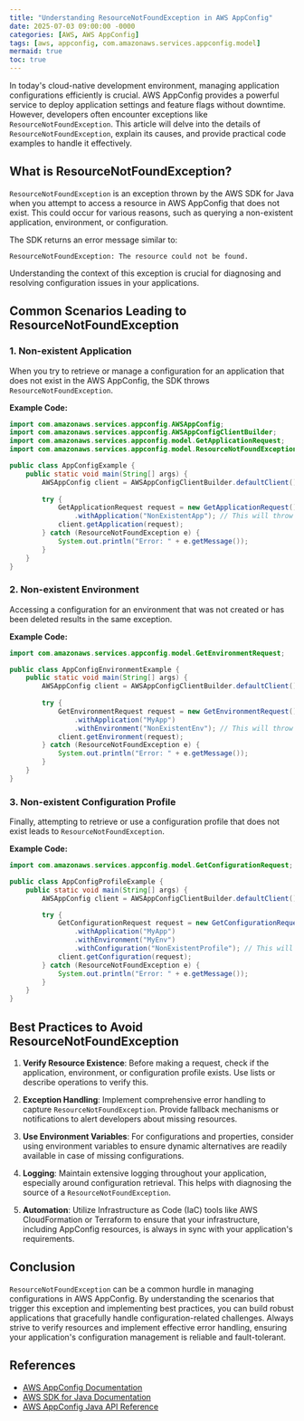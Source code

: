 ```yaml
---
title: "Understanding ResourceNotFoundException in AWS AppConfig"
date: 2025-07-03 09:00:00 -0000
categories: [AWS, AWS AppConfig]
tags: [aws, appconfig, com.amazonaws.services.appconfig.model]
mermaid: true
toc: true
---
```



In today's cloud-native development environment, managing application configurations efficiently is crucial. AWS AppConfig provides a powerful service to deploy application settings and feature flags without downtime. However, developers often encounter exceptions like `ResourceNotFoundException`. This article will delve into the details of `ResourceNotFoundException`, explain its causes, and provide practical code examples to handle it effectively.

## What is ResourceNotFoundException?

`ResourceNotFoundException` is an exception thrown by the AWS SDK for Java when you attempt to access a resource in AWS AppConfig that does not exist. This could occur for various reasons, such as querying a non-existent application, environment, or configuration.

The SDK returns an error message similar to: 

```
ResourceNotFoundException: The resource could not be found.
```

Understanding the context of this exception is crucial for diagnosing and resolving configuration issues in your applications.

## Common Scenarios Leading to ResourceNotFoundException

### 1. Non-existent Application

When you try to retrieve or manage a configuration for an application that does not exist in the AWS AppConfig, the SDK throws `ResourceNotFoundException`. 

**Example Code:**

```java
import com.amazonaws.services.appconfig.AWSAppConfig;
import com.amazonaws.services.appconfig.AWSAppConfigClientBuilder;
import com.amazonaws.services.appconfig.model.GetApplicationRequest;
import com.amazonaws.services.appconfig.model.ResourceNotFoundException;

public class AppConfigExample {
    public static void main(String[] args) {
        AWSAppConfig client = AWSAppConfigClientBuilder.defaultClient();
        
        try {
            GetApplicationRequest request = new GetApplicationRequest()
                .withApplication("NonExistentApp"); // This will throw an exception
            client.getApplication(request);
        } catch (ResourceNotFoundException e) {
            System.out.println("Error: " + e.getMessage());
        }
    }
}
```

### 2. Non-existent Environment

Accessing a configuration for an environment that was not created or has been deleted results in the same exception.

**Example Code:**

```java
import com.amazonaws.services.appconfig.model.GetEnvironmentRequest;

public class AppConfigEnvironmentExample {
    public static void main(String[] args) {
        AWSAppConfig client = AWSAppConfigClientBuilder.defaultClient();
        
        try {
            GetEnvironmentRequest request = new GetEnvironmentRequest()
                .withApplication("MyApp")
                .withEnvironment("NonExistentEnv"); // This will throw an exception
            client.getEnvironment(request);
        } catch (ResourceNotFoundException e) {
            System.out.println("Error: " + e.getMessage());
        }
    }
}
```

### 3. Non-existent Configuration Profile

Finally, attempting to retrieve or use a configuration profile that does not exist leads to `ResourceNotFoundException`.

**Example Code:**

```java
import com.amazonaws.services.appconfig.model.GetConfigurationRequest;

public class AppConfigProfileExample {
    public static void main(String[] args) {
        AWSAppConfig client = AWSAppConfigClientBuilder.defaultClient();

        try {
            GetConfigurationRequest request = new GetConfigurationRequest()
                .withApplication("MyApp")
                .withEnvironment("MyEnv")
                .withConfiguration("NonExistentProfile"); // This will throw an exception
            client.getConfiguration(request);
        } catch (ResourceNotFoundException e) {
            System.out.println("Error: " + e.getMessage());
        }
    }
}
```

## Best Practices to Avoid ResourceNotFoundException

1. **Verify Resource Existence**: Before making a request, check if the application, environment, or configuration profile exists. Use lists or describe operations to verify this.

2. **Exception Handling**: Implement comprehensive error handling to capture `ResourceNotFoundException`. Provide fallback mechanisms or notifications to alert developers about missing resources.

3. **Use Environment Variables**: For configurations and properties, consider using environment variables to ensure dynamic alternatives are readily available in case of missing configurations.

4. **Logging**: Maintain extensive logging throughout your application, especially around configuration retrieval. This helps with diagnosing the source of a `ResourceNotFoundException`.

5. **Automation**: Utilize Infrastructure as Code (IaC) tools like AWS CloudFormation or Terraform to ensure that your infrastructure, including AppConfig resources, is always in sync with your application's requirements.

## Conclusion

`ResourceNotFoundException` can be a common hurdle in managing configurations in AWS AppConfig. By understanding the scenarios that trigger this exception and implementing best practices, you can build robust applications that gracefully handle configuration-related challenges. Always strive to verify resources and implement effective error handling, ensuring your application's configuration management is reliable and fault-tolerant.

## References

- [AWS AppConfig Documentation](https://docs.aws.amazon.com/appconfig/latest/userguide/what-is-appconfig.html)
- [AWS SDK for Java Documentation](https://docs.aws.amazon.com/sdk-for-java/latest/developer-guide/home.html)
- [AWS AppConfig Java API Reference](https://docs.aws.amazon.com/sdk-for-java/latest/reference/com/amazonaws/services/appconfig/model/package-summary.html)